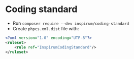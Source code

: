 # Coding standard

* Run `composer require --dev inspirum/coding-standard`
* Create `phpcs.xml.dist` file with:

```xml
<?xml version="1.0" encoding="UTF-8"?>
<ruleset>
    <rule ref="InspirumCodingStandard"/>
</ruleset>
```
